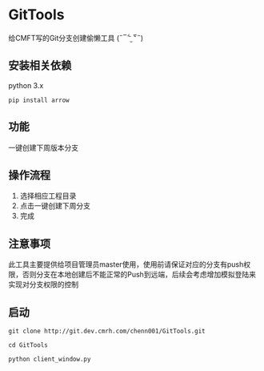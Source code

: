 # GitTools
给CMFT写的Git分支创建偷懒工具
(˶‾᷄ ⁻̫ ‾᷅˵)

## 安装相关依赖
python 3.x
```
pip install arrow
```

## 功能
一键创建下周版本分支

## 操作流程
1. 选择相应工程目录
2. 点击一键创建下周分支
3. 完成

## 注意事项
此工具主要提供给项目管理员master使用，使用前请保证对应的分支有push权限，否则分支在本地创建后不能正常的Push到远端，后续会考虑增加模拟登陆来实现对分支权限的控制

## 启动
```
git clone http://git.dev.cmrh.com/chenn001/GitTools.git

cd GitTools

python client_window.py
```